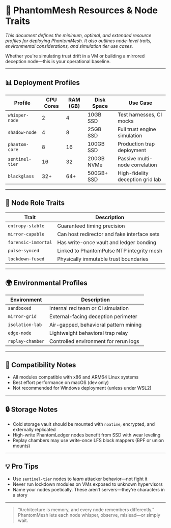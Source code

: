 # 🧠 PhantomMesh Resources & Node Traits

_This document defines the minimum, optimal, and extended resource profiles for deploying PhantomMesh. It also outlines node-level traits, environmental considerations, and simulation tier use cases._

Whether you're simulating trust drift in a VM or building a mirrored deception node—this is your operational baseline.

---

## 📊 Deployment Profiles

| Profile        | CPU Cores | RAM (GB) | Disk Space | Use Case                          |
|----------------|-----------|----------|------------|-----------------------------------|
| `whisper-node` | 2         | 4        | 10GB SSD   | Test harnesses, CI mocks          |
| `shadow-node`  | 4         | 8        | 25GB SSD   | Full trust engine simulation      |
| `phantom-core` | 8         | 16       | 100GB SSD  | Production trap deployment        |
| `sentinel-tier`| 16        | 32       | 200GB NVMe | Passive multi-node correlation    |
| `blackglass`   | 32+       | 64+      | 500GB+ SSD | High-fidelity deception grid lab  |

---

## 🧱 Node Role Traits

| Trait                  | Description                                  |
|------------------------|----------------------------------------------|
| `entropy-stable`       | Guaranteed timing precision                  |
| `mirror-capable`       | Can host redirector and fake interface sets  |
| `forensic-immortal`    | Has write-once vault and ledger bonding      |
| `pulse-synced`         | Linked to PhantomPulse NTP integrity mesh    |
| `lockdown-fused`       | Physically immutable trust boundaries        |

---

## 🌍 Environmental Profiles

| Environment     | Description                           |
|------------------|---------------------------------------|
| `sandboxed`      | Internal red team or CI simulation    |
| `mirror-grid`    | External-facing deception perimeter   |
| `isolation-lab`  | Air-gapped, behavioral pattern mining |
| `edge-node`      | Lightweight behavioral trap relay     |
| `replay-chamber` | Controlled environment for rerun logs |

---

## 🔁 Compatibility Notes

- All modules compatible with x86 and ARM64 Linux systems
- Best effort performance on macOS (dev only)
- Not recommended for Windows deployment (unless under WSL2)

---

## 🔒 Storage Notes

- Cold storage vault should be mounted with `noatime`, encrypted, and externally replicated
- High-write PhantomLedger nodes benefit from SSD with wear leveling
- Replay chambers may use write-once LFS block mappers (BPF or union mounts)

---

## 💡 Pro Tips

- Use `sentinel-tier` nodes to *learn* attacker behavior—not fight it
- Never run lockdown modules on VMs exposed to unknown hypervisors
- Name your nodes poetically. These aren’t servers—they’re characters in a story

---

> “Architecture is memory, and every node remembers differently.”  
> PhantomMesh lets each node whisper, observe, mislead—or simply wait.
